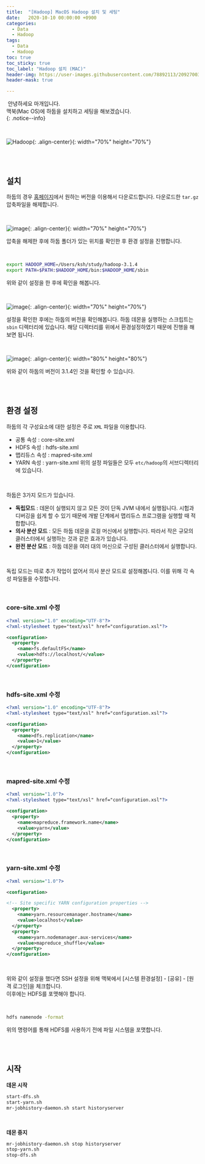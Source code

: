 ```yaml
---
title:  "[Hadoop] MacOS Hadoop 설치 및 세팅"
date:   2020-10-10 00:00:00 +0900
categories:
  - Data
  - Hadoop
tags:
  - Data
  - Hadoop
toc: true
toc_sticky: true
toc_label: "Hadoop 설치 (MAC)"
header-img: https://user-images.githubusercontent.com/78892113/209270038-0e690c31-c629-404d-9a86-38fe361cb57a.png
header-mask: true

---
```


&nbsp;안녕하세요 마개입니다.  
맥북(Mac OS)에 하둡을 설치하고 세팅을 해보겠습니다.  
{: .notice--info}

<br>

![Hadoop](https://user-images.githubusercontent.com/78892113/209311090-5f9d1b6f-f490-40b6-832d-d7ec2bfaa8ea.png){: .align-center}{: width="70%" height="70%"} 

<br><br>

## 설치

하둡의 경우 <a href="https://hadoop.apache.org/releases.html">홈페이지</a>에서 원하는 버전을 이용해서 다운로드합니다. 다운로드한 `tar.gz` 압축파일을 해제합니다.

<br>

![image](https://user-images.githubusercontent.com/78892113/209310337-893c9d9a-eda7-43ed-bae8-f75ab4048da4.png){: .align-center}{: width="70%" height="70%"}

압축을 해제한 후에 하둡 폴더가 있는 위치를 확인한 후 환경 설정을 진행합니다.

<br>

```sh
export HADOOP_HOME=/Users/ksh/study/hadoop-3.1.4
export PATH=$PATH:$HADOOP_HOME/bin:$HADOOP_HOME/sbin
```

위와 같이 설정을 한 후에 확인을 해봅니다.

<br>

![image](https://user-images.githubusercontent.com/78892113/209310365-d0765330-e5e5-45ef-a374-f50fcb1e3fc8.png){: .align-center}{: width="70%" height="70%"}

설정을 확인한 후에는 하둡의 버전을 확인해봅니다. 하둡 데몬을 실행하는 스크립트는 `sbin` 디렉터리에 있습니다. 해당 디렉터리를 위에서 환경설정하였기 때문에 진행을 해보면 됩니다.

<br>

![image](https://user-images.githubusercontent.com/78892113/209310377-12fccb17-423c-4c55-b8c5-07bf34b3c89b.png){: .align-center}{: width="80%" height="80%"}

위와 같이 하둡의 버전이 3.1.4인 것을 확인할 수 있습니다.

<br><br>

## 환경 설정

하둡의 각 구성요소에 대한 설정은 주로 `XML` 파일을 이용합니다.
* 공통 속성 : core-site.xml
* HDFS 속성 : hdfs-site.xml
* 맵리듀스 속성 : mapred-site.xml
* YARN 속성 : yarn-site.xml
위의 설정 파일들은 모두 `etc/hadoop`의 서브디렉터리에 있습니다.  

<br>

하둡은 3가지 모드가 있습니다.
* **독립모드** : 데몬이 실행되지 않고 모든 것이 단독 JVM 내에서 실행됩니다. 시험과 디버깅을 쉽게 할 수 있기 때문에 개발 단계에서 맵리듀스 프로그램을 실행할 때 적합합니다.
* **의사 분산 모드** : 모든 하둡 데몬을 로컬 머신에서 실행합니다. 따라서 작은 규모의 클러스터에서 실행하는 것과 같은 효과가 있습니다.
* **완전 분산 모드** : 하둡 데몬을 여러 대의 머신으로 구성된 클러스터에서 실행합니다.

<br>

독립 모드는 따로 추가 작업이 없어서 의사 분산 모드로 설정해봅니다. 이를 위해 각 속성 파일들을 수정합니다.

<br>

### core-site.xml 수정

```xml
<?xml version="1.0" encoding="UTF-8"?>
<?xml-stylesheet type="text/xsl" href="configuration.xsl"?>

<configuration>
  <property>
    <name>fs.defaultFS</name>
    <value>hdfs://localhost/</value>
  </property>
</configuration>
```

<br>

### hdfs-site.xml 수정

```xml
<?xml version="1.0" encoding="UTF-8"?>
<?xml-stylesheet type="text/xsl" href="configuration.xsl"?>

<configuration>
  <property>
    <name>dfs.replication</name>
    <value>1</value>
  </property>
</configuration>
```

<br>

### mapred-site.xml 수정

```xml
<?xml version="1.0"?>
<?xml-stylesheet type="text/xsl" href="configuration.xsl"?>

<configuration>
  <property>
    <name>mapreduce.framework.name</name>
    <value>yarn</value>
  </property>
</configuration>
```

<br>

### yarn-site.xml 수정

```xml
<?xml version="1.0"?>

<configuration>

<!-- Site specific YARN configuration properties -->
  <property>
    <name>yarn.resourcemanager.hostname</name>
    <value>localhost</value>
  </property>
  <property>
    <name>yarn.nodemanager.aux-services</name>
    <value>mapreduce_shuffle</value>
  </property>
</configuration>
```

<br>

위와 같이 설정을 했다면 SSH 설정을 위해 맥북에서 [시스템 환경설정] - [공유] - [원격 로그인]을 체크합니다.  
이후에는 HDFS를 포맷해야 합니다.

<br>

```sh
hdfs namenode -format
```

위의 명령어를 통해 HDFS를 사용하기 전에 파일 시스템을 포맷합니다.

<br><br>

## 시작

**데몬 시작**

```sh
start-dfs.sh
start-yarn.sh
mr-jobhistory-daemon.sh start historyserver
```

<br>

**데몬 중지**

```sh
mr-jobhistory-daemon.sh stop historyserver
stop-yarn.sh
stop-dfs.sh
```